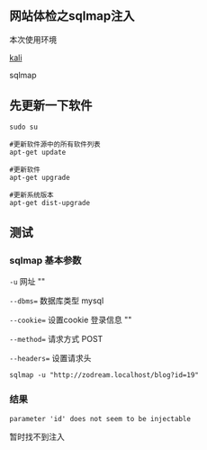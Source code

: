 ## 网站体检之sqlmap注入

本次使用环境

[kali](https://www.kali.org/)

sqlmap

## 先更新一下软件

```shell
sudo su

#更新软件源中的所有软件列表
apt-get update

#更新软件
apt-get upgrade

#更新系统版本
apt-get dist-upgrade
```

## 测试

### sqlmap 基本参数

`-u` 网址  ""

`--dbms=`   数据库类型 mysql

`--cookie=`  设置cookie 登录信息 ""

`--method=` 请求方式 POST

`--headers=` 设置请求头

```
sqlmap -u "http://zodream.localhost/blog?id=19"
```

### 结果

```
parameter 'id' does not seem to be injectable
```

暂时找不到注入